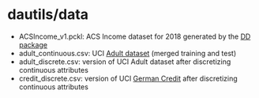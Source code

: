 # dautils/data

* ACSIncome_v1.pckl: ACS Income dataset for 2018 generated by the [DD package](https://github.com/ruggieris/DD/tree/main/notebooks/generate_dataset_ACSIncome_v1.ipynb)
* adult_continuous.csv: UCI [Adult dataset]( https://archive.ics.uci.edu/ml/datasets/adult) (merged training and test) 
* adult_discrete.csv: version of UCI Adult dataset after discretizing continuous attributes
* credit_discrete.csv: version of UCI [German Credit](https://archive.ics.uci.edu/ml/datasets/statlog+(german+credit+data)) after discretizing continuous attributes 
